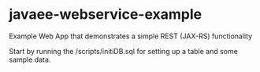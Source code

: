 # javaee-webservice-example
Example Web App that demonstrates a simple REST (JAX-RS) functionality

Start by running the /scripts/initiDB.sql for setting up a table and some sample data.
